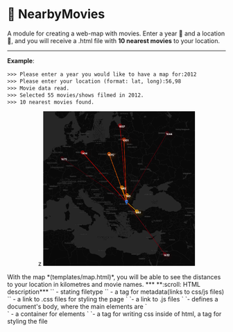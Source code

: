 # :movie_camera: NearbyMovies
A module for creating a web-map with movies.
Enter a year :calendar: and a location :round_pushpin:, and you will receive a .html file with **10 nearest movies** to your location.
***
**Example**:
```commandline
>>> Please enter a year you would like to have a map for:2012
>>> Please enter your location (format: lat, long):56,98
>>> Movie data read.
>>> Selected 55 movies/shows filmed in 2012.
>>> 10 nearest movies found.
```
<p align="center">z
  <img src="images/map.png" width="350">
</p>
With the map *(templates/map.html)*, you will be able to see the distances to your location in kilometres and movie names.
***
**:scroll: HTML description***
`<!DOCTYPE html>` - stating filetype
`<head></head>` - a tag for metadata(links to css/js files)
`<link rel="stylesheet" href="">` - a link to .css files for styling the page
`<script src=""></script> `- a link to .js files
`<body></body> `- defines a document's body, where the main elements are
`<div></div>` - a container for elements
`<style></style> `- a tag for writing css inside of html, a tag for styling the file
